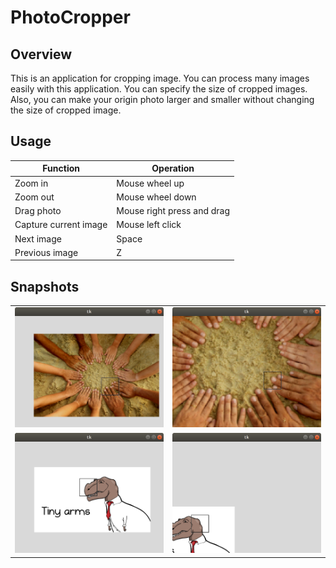 # PhotoCropper
## Overview
This is an application for cropping image. You can process many images easily with this application. You can specify the size of cropped images. Also, you can make your origin photo larger and smaller without changing the size of cropped image.
## Usage
|Function|Operation|
|---|---|
|Zoom in|Mouse wheel up|
|Zoom out|Mouse wheel down|
|Drag photo|Mouse right press and drag|
|Capture current image|Mouse left click|
|Next image|Space|
|Previous image|Z|
## Snapshots
|   |   |
|---|---|
|![Snapshot 1](/snapshots/Screenshot_1.png)|![Snapshot 2](/snapshots/Screenshot_2.png)|
|![Snapshot 3](/snapshots/Screenshot_3.png)|![Snapshot 4](/snapshots/Screenshot_4.png)|

